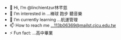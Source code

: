 - 👋 Hi, I’m @linchientzur林芊慈
- 👀 I’m interested in ...棒球 跑步 聽音樂
- 🌱 I’m currently learning ...航運管理
- 📫 How to reach me ...113b06369@mailst.cjcu.edu.tw
- ⚡ Fun fact: ...高中畢業

<!---
linchientzu/linchientzu is a ✨ special ✨ repository because its `README.md` (this file) appears on your GitHub profile.
You can click the Preview link to take a look at your changes.
--->

